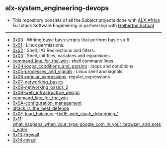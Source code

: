 ## alx-system_engineering-devops

- This repository consists of all the Subject projects done with [ALX Africa](https://www.alxafrica.com/) Full stack Software Engineering in partnership with [Holberton School](https://www.holbertonschool.com/)

---

- [0x00](./0x00-shell_basics) : Writing basic bash scripts that perform basic stuff.
- [0x01](./0x01-shell_permissions) : Linux permissions.
- [0x02](./0x02-shell_redirections) : Shell, I/O Redirections and filters.
- [0x03](./0x03-shell_variables_expansions) : Shell, init files, variables and expansions.
- [command_line_for_the_win](./command_line_for_the_win) : shell command lines
- [0x04-loops_conditions_and_parsing](./0x04-loops_conditions_and_parsing) : loops and conditions
- [0x05-processes_and_signals](./0x05-processes_and_signals) : Linux shell and signals
- [0x06-regular_expressions](./0x06-regular_expressions): regular_expressions
- [0x07-networking_basics](./0x07-networking_basics)
- [0x08-networking_basics_2](./0x08-networking_basics_2)
- [0x09-web_infrastructure_design](./0x09-web_infrastructure_design)
- [command_line_for_the_win](./command_line_for_the_win)
- [0x0A-configuration_management](./0x0A-configuration_management)
- [attack_is_the_best_defense](./attack_is_the_best_defense)
- [0x0F-load_balancer](./0x0F-load_balancer)
-[0x0E-web_stack_debugging_1](./0x0E-web_stack_debugging_1)
- [0x11-what_happens_when_your_type_google_com_in_your_browser_and_press_enter](./0x11-what_happens_when_your_type_google_com_in_your_browser_and_press_enter)
- [0x13-firewall](./0x13-firewall)
- [0x14-mysql](./0x14-mysql)
